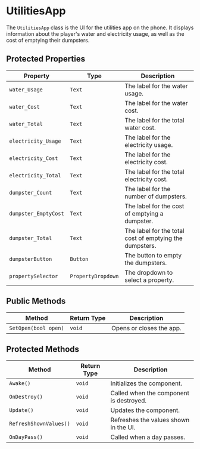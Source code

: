 # UtilitiesApp

The `UtilitiesApp` class is the UI for the utilities app on the phone. It displays information about the player's water and electricity usage, as well as the cost of emptying their dumpsters.

## Protected Properties

| Property            | Type               | Description                                      |
| ------------------- | ------------------ | ------------------------------------------------ |
| `water_Usage`       | `Text`             | The label for the water usage.                   |
| `water_Cost`        | `Text`             | The label for the water cost.                    |
| `water_Total`       | `Text`             | The label for the total water cost.              |
| `electricity_Usage` | `Text`             | The label for the electricity usage.             |
| `electricity_Cost`  | `Text`             | The label for the electricity cost.              |
| `electricity_Total` | `Text`             | The label for the total electricity cost.        |
| `dumpster_Count`    | `Text`             | The label for the number of dumpsters.           |
| `dumpster_EmptyCost`| `Text`             | The label for the cost of emptying a dumpster.   |
| `dumpster_Total`    | `Text`             | The label for the total cost of emptying the dumpsters. |
| `dumpsterButton`    | `Button`           | The button to empty the dumpsters.               |
| `propertySelector`  | `PropertyDropdown` | The dropdown to select a property.               |

## Public Methods

| Method               | Return Type | Description                                      |
| -------------------- | ----------- | ------------------------------------------------ |
| `SetOpen(bool open)` | `void`      | Opens or closes the app.                         |

## Protected Methods

| Method                | Return Type | Description                                      |
| --------------------- | ----------- | ------------------------------------------------ |
| `Awake()`             | `void`      | Initializes the component.                       |
| `OnDestroy()`         | `void`      | Called when the component is destroyed.          |
| `Update()`            | `void`      | Updates the component.                           |
| `RefreshShownValues()`| `void`      | Refreshes the values shown in the UI.            |
| `OnDayPass()`         | `void`      | Called when a day passes.                        |
